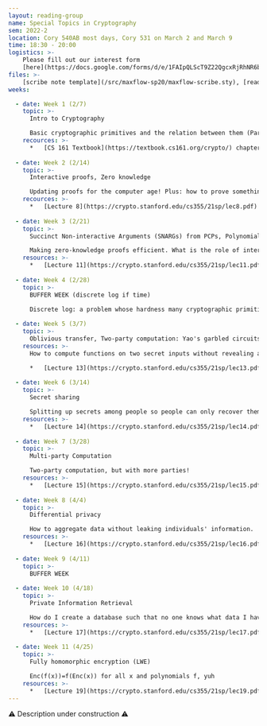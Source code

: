 ```yaml
---
layout: reading-group
name: Special Topics in Cryptography
sem: 2022-2
location: Cory 540AB most days, Cory 531 on March 2 and March 9
time: 18:30 - 20:00
logistics: >-
    Please fill out our interest form 
    [here](https://docs.google.com/forms/d/e/1FAIpQLScT9Z22QgcxRjRhNR6bRUvVbK9QGgRKL0WfLcwEVu4oIXrLNA/viewform) to join this reading group
files: >- 
    [scribe note template](/src/maxflow-sp20/maxflow-scribe.sty), [reading group recordings (coming soon)](https://drive.google.com/drive/u/1/folders/14DkB_s1pBs5ta5ciFTtwFpTQj53Bqr5H)
weeks:

  - date: Week 1 (2/7)
    topic: >-
      Intro to Cryptography

      Basic cryptographic primitives and the relation between them (Part 1 aka CS161 Crypto Module Crash Course): Encryption / Authentication : Symmetric / Asymmetric. Commitments. Basic cryptographic primitives and the relation between them (Part 2):  Lecture 1 cont. OWF => PRG => PRF if we have time.
    recources: >-
      *   [CS 161 Textbook](https://textbook.cs161.org/crypto/) chapters 5-12 except for chapter 10
  
  - date: Week 2 (2/14)
    topic: >-
      Interactive proofs, Zero knowledge

      Updating proofs for the computer age! Plus: how to prove something without giving away any knowledge
    recources: >-
      *   [Lecture 8](https://crypto.stanford.edu/cs355/21sp/lec8.pdf)
  
  - date: Week 3 (2/21)
    topic: >-
      Succinct Non-interactive Arguments (SNARGs) from PCPs, Polynomial commitments

      Making zero-knowledge proofs efficient. What is the role of interactivity and randomness in proof?
    resources: >-
      *   [Lecture 11](https://crypto.stanford.edu/cs355/21sp/lec11.pdf)
  
  - date: Week 4 (2/28)
    topic: >-
      BUFFER WEEK (discrete log if time)

      Discrete log: a problem whose hardness many cryptographic primitives depend on.
  
  - date: Week 5 (3/7)
    topic: >-
      Oblivious transfer, Two-party computation: Yao's garbled circuits
    resources: >-
      How to compute functions on two secret inputs without revealing anything but their output. How to request information without revealing what you requested.

      *   [Lecture 13](https://crypto.stanford.edu/cs355/21sp/lec13.pdf)
  
  - date: Week 6 (3/14)
    topic: >-
      Secret sharing

      Splitting up secrets among people so people can only recover them by pooling their information.
    resources: >-
      *   [Lecture 14](https://crypto.stanford.edu/cs355/21sp/lec14.pdf)
  
  - date: Week 7 (3/28)
    topic: >-
      Multi-party Computation

      Two-party computation, but with more parties!
    resources: >-
      *   [Lecture 15](https://crypto.stanford.edu/cs355/21sp/lec15.pdf)
  
  - date: Week 8 (4/4)
    topic: >-
      Differential privacy

      How to aggregate data without leaking individuals' information.
    resources: >-
      *   [Lecture 16](https://crypto.stanford.edu/cs355/21sp/lec16.pdf)
  
  - date: Week 9 (4/11)
    topic: >-
      BUFFER WEEK
  
  - date: Week 10 (4/18)
    topic: >-
      Private Information Retrieval

      How do I create a database such that no one knows what data I have retrieved from the database?
    resources: >-
      *   [Lecture 17](https://crypto.stanford.edu/cs355/21sp/lec17.pdf)
  
  - date: Week 11 (4/25)
    topic: >-
      Fully homomorphic encryption (LWE)

      Enc(f(x))=f(Enc(x)) for all x and polynomials f, yuh
    resources: >-
      *   [Lecture 19](https://crypto.stanford.edu/cs355/21sp/lec19.pdf )
---
```


⚠️ Description under construction ⚠️  ️
